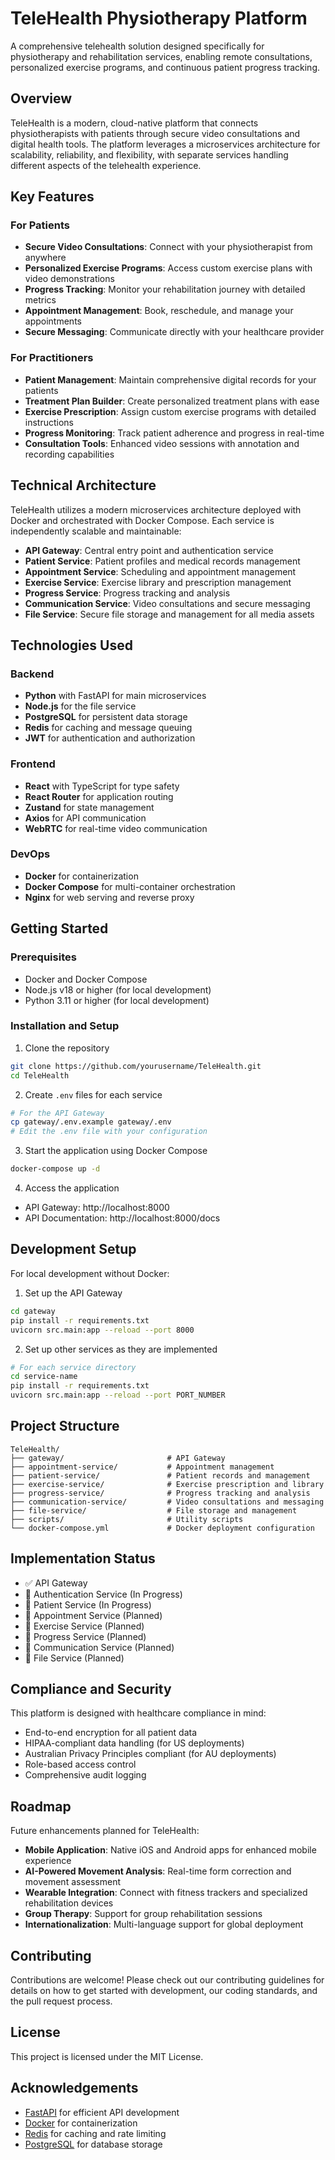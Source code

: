 # TeleHealth Physiotherapy Platform

A comprehensive telehealth solution designed specifically for physiotherapy and rehabilitation services, enabling remote consultations, personalized exercise programs, and continuous patient progress tracking.

## Overview

TeleHealth is a modern, cloud-native platform that connects physiotherapists with patients through secure video consultations and digital health tools. The platform leverages a microservices architecture for scalability, reliability, and flexibility, with separate services handling different aspects of the telehealth experience.

## Key Features

### For Patients
- **Secure Video Consultations**: Connect with your physiotherapist from anywhere
- **Personalized Exercise Programs**: Access custom exercise plans with video demonstrations
- **Progress Tracking**: Monitor your rehabilitation journey with detailed metrics
- **Appointment Management**: Book, reschedule, and manage your appointments
- **Secure Messaging**: Communicate directly with your healthcare provider

### For Practitioners
- **Patient Management**: Maintain comprehensive digital records for your patients
- **Treatment Plan Builder**: Create personalized treatment plans with ease
- **Exercise Prescription**: Assign custom exercise programs with detailed instructions
- **Progress Monitoring**: Track patient adherence and progress in real-time
- **Consultation Tools**: Enhanced video sessions with annotation and recording capabilities

## Technical Architecture

TeleHealth utilizes a modern microservices architecture deployed with Docker and orchestrated with Docker Compose. Each service is independently scalable and maintainable:

- **API Gateway**: Central entry point and authentication service
- **Patient Service**: Patient profiles and medical records management
- **Appointment Service**: Scheduling and appointment management
- **Exercise Service**: Exercise library and prescription management
- **Progress Service**: Progress tracking and analysis
- **Communication Service**: Video consultations and secure messaging
- **File Service**: Secure file storage and management for all media assets

## Technologies Used

### Backend
- **Python** with FastAPI for main microservices
- **Node.js** for the file service
- **PostgreSQL** for persistent data storage
- **Redis** for caching and message queuing
- **JWT** for authentication and authorization

### Frontend
- **React** with TypeScript for type safety
- **React Router** for application routing
- **Zustand** for state management
- **Axios** for API communication
- **WebRTC** for real-time video communication

### DevOps
- **Docker** for containerization
- **Docker Compose** for multi-container orchestration
- **Nginx** for web serving and reverse proxy

## Getting Started

### Prerequisites
- Docker and Docker Compose
- Node.js v18 or higher (for local development)
- Python 3.11 or higher (for local development)

### Installation and Setup

1. Clone the repository
```bash
git clone https://github.com/yourusername/TeleHealth.git
cd TeleHealth
```

2. Create `.env` files for each service
```bash
# For the API Gateway
cp gateway/.env.example gateway/.env
# Edit the .env file with your configuration
```

3. Start the application using Docker Compose
```bash
docker-compose up -d
```

4. Access the application
- API Gateway: http://localhost:8000
- API Documentation: http://localhost:8000/docs

## Development Setup

For local development without Docker:

1. Set up the API Gateway
```bash
cd gateway
pip install -r requirements.txt
uvicorn src.main:app --reload --port 8000
```

2. Set up other services as they are implemented
```bash
# For each service directory
cd service-name
pip install -r requirements.txt
uvicorn src.main:app --reload --port PORT_NUMBER
```

## Project Structure

```
TeleHealth/
├── gateway/                       # API Gateway
├── appointment-service/           # Appointment management
├── patient-service/               # Patient records and management
├── exercise-service/              # Exercise prescription and library
├── progress-service/              # Progress tracking and analysis
├── communication-service/         # Video consultations and messaging
├── file-service/                  # File storage and management
├── scripts/                       # Utility scripts
└── docker-compose.yml             # Docker deployment configuration
```

## Implementation Status

- ✅ API Gateway
- 🔄 Authentication Service (In Progress)
- 🔄 Patient Service (In Progress)
- 📝 Appointment Service (Planned)
- 📝 Exercise Service (Planned)
- 📝 Progress Service (Planned)
- 📝 Communication Service (Planned)
- 📝 File Service (Planned)

## Compliance and Security

This platform is designed with healthcare compliance in mind:

- End-to-end encryption for all patient data
- HIPAA-compliant data handling (for US deployments)
- Australian Privacy Principles compliant (for AU deployments)
- Role-based access control
- Comprehensive audit logging

## Roadmap

Future enhancements planned for TeleHealth:

- **Mobile Application**: Native iOS and Android apps for enhanced mobile experience
- **AI-Powered Movement Analysis**: Real-time form correction and movement assessment
- **Wearable Integration**: Connect with fitness trackers and specialized rehabilitation devices
- **Group Therapy**: Support for group rehabilitation sessions
- **Internationalization**: Multi-language support for global deployment

## Contributing

Contributions are welcome! Please check out our contributing guidelines for details on how to get started with development, our coding standards, and the pull request process.

## License

This project is licensed under the MIT License.

## Acknowledgements

- [FastAPI](https://fastapi.tiangolo.com/) for efficient API development
- [Docker](https://www.docker.com/) for containerization
- [Redis](https://redis.io/) for caching and rate limiting
- [PostgreSQL](https://www.postgresql.org/) for database storage

